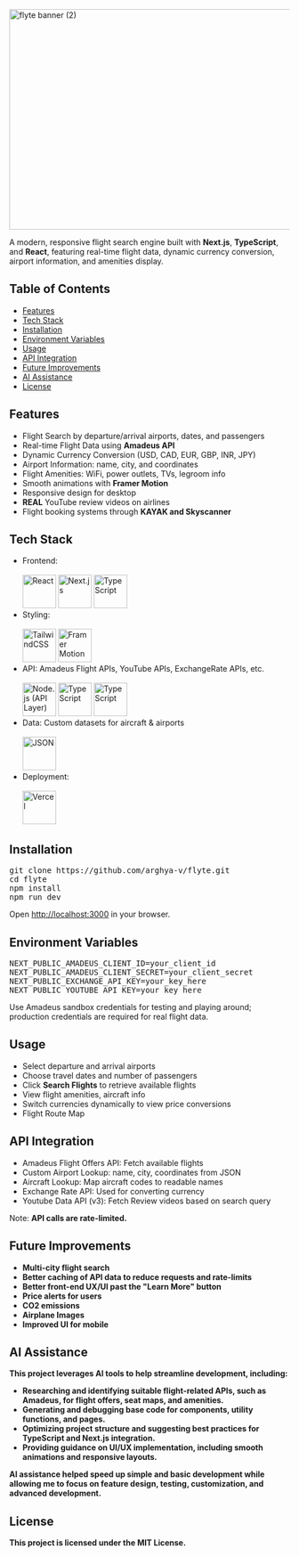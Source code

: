 <img width="1584" height="396" alt="flyte banner (2)" src="https://github.com/user-attachments/assets/705d6ecf-9491-4180-b600-baf0da432145" />

<p>A modern, responsive flight search engine built with <strong>Next.js</strong>, <strong>TypeScript</strong>, and <strong>React</strong>, featuring real-time flight data, dynamic currency conversion, airport information, and amenities display.</p>

<h2>Table of Contents</h2>
<ul>
  <li><a href="#features">Features</a></li>
  <li><a href="#tech-stack">Tech Stack</a></li>
  <li><a href="#installation">Installation</a></li>
  <li><a href="#environment-variables">Environment Variables</a></li>
  <li><a href="#usage">Usage</a></li>
  <li><a href="#api-integration">API Integration</a></li>
  <li><a href="#future-improvements">Future Improvements</a></li>
  <li><a href="#ai-assistance">AI Assistance</a></li>
  <li><a href="#license">License</a></li>
  
</ul>

<h2 id="features">Features</h2>
<ul>
  <li>Flight Search by departure/arrival airports, dates, and passengers</li>
  <li>Real-time Flight Data using <strong>Amadeus API</strong></li>
  <li>Dynamic Currency Conversion (USD, CAD, EUR, GBP, INR, JPY)</li>
  <li>Airport Information: name, city, and coordinates</li>
  <li>Flight Amenities: WiFi, power outlets, TVs, legroom info</li>
  <li>Smooth animations with <strong>Framer Motion</strong></li>
  <li>Responsive design for desktop</li>
  <li><strong>REAL</strong> YouTube review videos on airlines</li>
  <li>Flight booking systems through <strong>KAYAK and Skyscanner</strong></li>
</ul>

<h2 id="tech-stack">Tech Stack</h2>
<ul>
  <li>
    Frontend: 
    <br></br>
    <img src="https://skillicons.dev/icons?i=react" width="60" alt="React" />
    <img src="https://skillicons.dev/icons?i=nextjs" width="60" alt="Next.js" />
    <img src="https://skillicons.dev/icons?i=ts" width="60" alt="TypeScript" />
  </li>
  <li>
    Styling: 
    <br></br>
    <img src="https://skillicons.dev/icons?i=tailwind" width="60" alt="TailwindCSS" />
    <img src="https://skillicons.dev/icons?i=framer" width="60" alt="Framer Motion" />
  </li>
  <li>
    API: 
    Amadeus Flight APIs, YouTube APIs, ExchangeRate APIs, etc.
    <br></br>
    <img src="https://skillicons.dev/icons?i=nodejs" width="60" alt="Node.js (API Layer)" />
    <img src="https://skillicons.dev/icons?i=ts" width="60" alt="TypeScript" />
  <img src="https://skillicons.dev/icons?i=gcp" width="60" alt="TypeScript" />
  </li>
  <li>
    Data: Custom datasets for aircraft & airports
    <br></br>
    <img src="https://eu-images.contentstack.com/v3/assets/blt8f94ebff857fe1ae/blt38b2ab4ea0da2357/6242e8d49eb79b7d7303c4bd/json-editor.svg" width="60" alt="JSON" /> 
  </li>
  <li>
    Deployment: 
    <br></br>
    <img src="https://skillicons.dev/icons?i=vercel" width="60" alt="Vercel" />
  </li>
</ul>

<h2 id="installation">Installation</h2>
<pre>
git clone https://github.com/arghya-v/flyte.git
cd flyte
npm install
npm run dev
</pre>
<p>Open <a href="http://localhost:3000">http://localhost:3000</a> in your browser.</p>

<h2 id="environment-variables">Environment Variables</h2>
<pre>
NEXT_PUBLIC_AMADEUS_CLIENT_ID=your_client_id
NEXT_PUBLIC_AMADEUS_CLIENT_SECRET=your_client_secret
NEXT_PUBLIC_EXCHANGE_API_KEY=your_key_here
NEXT_PUBLIC_YOUTUBE_API_KEY=your_key_here
</pre>
<p>Use Amadeus sandbox credentials for testing and playing around; production credentials are required for real flight data.</p>

<h2 id="usage">Usage</h2>
<ul>
  <li>Select departure and arrival airports</li>
  <li>Choose travel dates and number of passengers</li>
  <li>Click <strong>Search Flights</strong> to retrieve available flights</li>
  <li>View flight amenities, aircraft info</li>
  <li>Switch currencies dynamically to view price conversions</li>
  <li>Flight Route Map</li>
</ul>

<h2 id="api-integration">API Integration</h2>
<ul>
  <li>Amadeus Flight Offers API: Fetch available flights</li>
  <li>Custom Airport Lookup: name, city, coordinates from JSON</li>
  <li>Aircraft Lookup: Map aircraft codes to readable names</li>
  <li>Exchange Rate API: Used for converting currency</li>
  <li>Youtube Data API (v3): Fetch Review videos based on search query</li>
  
</ul>
<p>Note: <strong>API calls are rate-limited.</strong</p>

<h2 id="future-improvements">Future Improvements</h2>
<ul>
  <li>Multi-city flight search</li>
  <li>Better caching of API data to reduce requests and rate-limits</li>
  <li>Better front-end UX/UI past the "Learn More" button</li>
  <li>Price alerts for users</li>
  <li>CO2 emissions</li>
  <li>Airplane Images</li>
  <li>Improved UI for mobile</li>
  
</ul>

<h2 id="ai-assistance">AI Assistance</h2>
<p>This project leverages <strong>AI tools</strong> to help streamline development, including:</p>
<ul>
  <li>Researching and identifying suitable flight-related APIs, such as Amadeus, for flight offers, seat maps, and amenities.</li>
  <li>Generating and debugging base code for components, utility functions, and pages.</li>
  <li>Optimizing project structure and suggesting best practices for TypeScript and Next.js integration.</li>
  <li>Providing guidance on UI/UX implementation, including smooth animations and responsive layouts.</li>
</ul>
<p>AI assistance helped speed up simple and basic development while allowing me to focus on feature design, testing, customization, and advanced development.</p>

<h2 id="license">License</h2>
<p>This project is licensed under the MIT License.</p>

</body>
</html>
